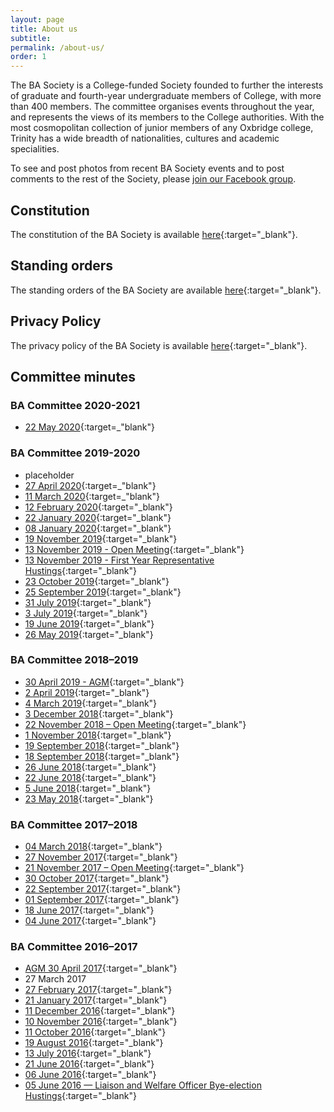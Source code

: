 ```yaml
---
layout: page
title: About us
subtitle:
permalink: /about-us/
order: 1
---
```


The BA Society is a College-funded Society founded to further the interests of graduate and fourth-year undergraduate members of College, with more than 400 members. The committee organises events throughout the year, and represents the views of its members to the College authorities. With the most cosmopolitan collection of junior members of any Oxbridge college, Trinity has a wide breadth of nationalities, cultures and academic specialities.

To see and post photos from recent BA Society events and to post comments to the rest of the Society, please [join our Facebook group](https://www.facebook.com/groups/2204129196/).

## Constitution
The constitution of the BA Society is available [here](/docs/constitution.pdf){:target="_blank"}.

## Standing orders
The standing orders of the BA Society are available [here](/docs/standing_orders.pdf){:target="_blank"}.

## Privacy Policy
The privacy policy of the BA Society is available [here](/docs/20200602_BA_soc_priv_pol.pdf){:target="_blank"}.

## Committee minutes

### BA Committee 2020-2021

* [22 May 2020](/docs/minutes/2020-05-22.pdf){:target=_"blank"}

### BA Committee 2019-2020

* placeholder
* [27 April 2020](/docs/minutes/2020-04-27_agm.pdf){:target=_"blank"}
* [11 March 2020](/docs/minutes/2020-03-11.pdf){:target=_"blank"}
* [12 February 2020](/docs/minutes/2020-02-12.pdf){:target="_blank"}
* [22 January 2020](/docs/minutes/2020-01-22.pdf){:target="_blank"}
* [08 January 2020](/docs/minutes/2020-01-08.pdf){:target="_blank"}
* [19 November 2019](/docs/minutes/2019-11-19.pdf){:target="_blank"}
* [13 November 2019 - Open Meeting](/docs/minutes/2019-11-13.pdf){:target="_blank"}
* [13 November 2019 - First Year Representative Hustings](/docs/minutes/FYR_hustings_minutes.pdf){:target="_blank"}
* [23 October 2019](/docs/minutes/2019-10-23.pdf){:target="_blank"}
* [25 September 2019](/docs/minutes/2019-09-25.pdf){:target="_blank"}
* [31 July 2019](/docs/minutes/2019-07-31.pdf){:target="_blank"}
* [3 July 2019](/docs/minutes/2019-07-03.pdf){:target="_blank"}
* [19 June 2019](/docs/minutes/2019-06-19.pdf){:target="_blank"}
* [26 May 2019](/docs/minutes/2019-05-26.pdf){:target="_blank"}

### BA Committee 2018–2019
* [30 April 2019 - AGM](/docs/minutes/2019-04-30-agm.pdf){:target="_blank"}
* [2 April 2019](/docs/minutes/2019-04-02.pdf){:target="_blank"}
* [4 March 2019](/docs/minutes/2019-03-04.pdf){:target="_blank"}
* [3 December 2018](/docs/minutes/2018-12-03.pdf){:target="_blank"}
* [22 November 2018 – Open Meeting](/docs/minutes/2018-11-22-open_meeting.pdf){:target="_blank"}
* [1 November 2018](/docs/minutes/2018-11-01.pdf){:target="_blank"}
* [19 September 2018](/docs/minutes/2018-09-19.pdf){:target="_blank"}
* [18 September 2018](/docs/minutes/2018-09-18.pdf){:target="_blank"}
* [26 June 2018](/docs/minutes/2018-06-26.pdf){:target="_blank"}
* [22 June 2018](/docs/minutes/2018-06-22.pdf){:target="_blank"}
* [5 June 2018](/docs/minutes/2018-06-05.pdf){:target="_blank"}
* [23 May 2018](/docs/minutes/2018-05-23.pdf){:target="_blank"}

### BA Committee 2017–2018
* [04 March 2018](/docs/minutes/2018-03-04.pdf){:target="_blank"}
* [27 November 2017](/docs/minutes/2017-11-27.pdf){:target="_blank"}
* [21 November 2017 – Open Meeting](/docs/minutes/2017-11-21.pdf){:target="_blank"}
* [30 October 2017](/docs/minutes/2017-10-30.pdf){:target="_blank"}
* [22 September 2017](/docs/minutes/2017-09-22.pdf){:target="_blank"}
* [01 September 2017](/docs/minutes/2017-09-01.pdf){:target="_blank"}
* [18 June 2017](/docs/minutes/2017-06-18.pdf){:target="_blank"}
* [04 June 2017](/docs/minutes/2017-06-04.pdf){:target="_blank"}

### BA Committee 2016–2017
* [AGM 30 April 2017](/docs/minutes/2017-04-30_AGM.pdf){:target="_blank"}
* 27 March 2017
* [27 February 2017](/docs/minutes/2017-02-27.pdf){:target="_blank"}
* [21 January 2017](/docs/minutes/2017-01-21.pdf){:target="_blank"}
* [11 December 2016](/docs/minutes/2016-12-11.pdf){:target="_blank"}
* [10 November 2016](/docs/minutes/2016-11-10.pdf){:target="_blank"}
* [11 October 2016](/docs/minutes/2016-10-11.pdf){:target="_blank"}
* [19 August 2016](/docs/minutes/2016-08-19.pdf){:target="_blank"}
* [13 July 2016](/docs/minutes/2016-07-13.pdf){:target="_blank"}
* [21 June 2016](/docs/minutes/2016-06-21.pdf){:target="_blank"}
* [06 June 2016](/docs/minutes/2016-06-06.pdf){:target="_blank"}
* [05 June 2016 — Liaison and Welfare Officer Bye-election Hustings](/docs/minutes/2016_welfare_officer_hustings.pdf){:target="_blank"}

<!---
### BA Committee 2015–2016
* Committee 2016 Hustings
* Committee 2016 Manifestos
* AGM 10 May 2016
* 16 February 2016
* 12 December 2015
* 1st Year Rep Hustings
* 1st Year Rep Manifestos
* 14 September 2015
* 5 September 2015
* 08 June 2015 — Hustings Computing Officer
* Computing Officer 2015 Manifestos
* Committee 2015 Manifestos

### BA Committee 2014–2015
* 18 May 2015 — Hustings
* 06 May 2015 — AGM
* 23 March 2015
* 26 November 2014
* 13 November 2014 — First Year Representative Hustings
* 18 September 2014
* 06 June 2014
* Committee 2014 Manifestos

### BA Committee 2013–2014
* 22 May 2014 — Handover
* 14 May 2014 — Hustings
* 27 March 2014
* 16 January 2014
* 18 November 2013
* First Year Rep Manifestos
* 28 October 2013
* 9 September 2013
* 23 July 2013
* 26 June 2013
* Committee 2013 Manifestos

### BA Committee 2012–2013
* 13 May 2013 — Hustings
* 02 May 2013 — AGM
* 10 March 2013
* 14 January 2013
* First Year Reps Manifestos
* 18 November 2012
* 22 October 2012
* 20 September 2012
* 30 August 2012
* 25 June 2012
* 23 June 2012
* 11 June 2012
* 28 May 2012
* Committee Manifestos

### BA Committee 2011–2012
* 18 April 2012
* 24 November 2011
* First Year Reps Manifestos
* 28 September 2011
* 21 September 2011
* 20 July 2011
* 13 June 2011
* Committee Manifestos

### BA Committee 2010–2011
* 24 May 2011 — Hustings
* 05 April 2011
* 14 December 2010
* 31 October 2010
* 17 August 2010
* 22 June 2010
* 23 May 2010

### BA Committee 2009–2010
* 10 August 2009
* 22 June 2009
* 04 June 2009

### BA Committee 2007–2008
* 20 August 2007
* 06 August 2007
* 30 July 2007
* 09 July 2007
* 02 July 2007
* 11 June 2007
* 04 June 2007
* 30 May 2007 — Hustings
* 28 May 2007
* 21 May 2007

### BA Committee 2006–2007
* 21 May 2007 — Handover
* 17 May 2007 — Hustings
* 02 May 2007 — AGM
* 02 May 2007
* 05 March 2007
* 25 February 2007
* 06 February 2007
* 21 November 2006
* 07 November 2006
* 01 November 2006 — Hustings
* 24 October 2006
* 11 October 2006
* 29 September 2006
* 11 September 2006
* 23 July 2006
* 27 June 2006
* 08 June 2006

### BA Committee 2005–2006
* 31 May 2006 — Hustings
* 29 May 2006
* 18 May 2006
--->
